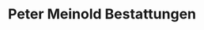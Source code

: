 ---
title: "Peter Meinold Bestattungen"
url: /berlin/peter-meinold-bestattungen/
shop: Bestattungen
---